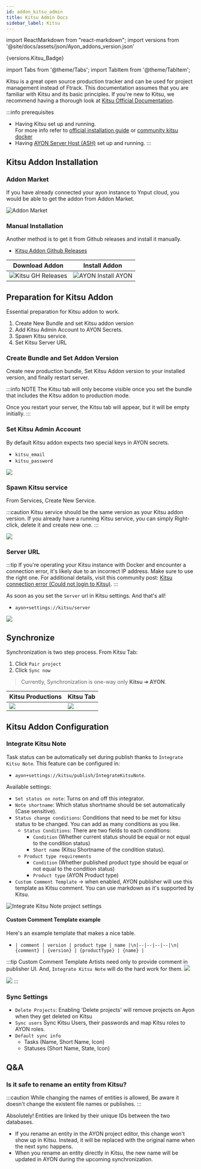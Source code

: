 ```yaml
---
id: addon_kitsu_admin
title: Kitsu Admin Docs
sidebar_label: Kitsu
---
```


import ReactMarkdown from "react-markdown";
import versions from '@site/docs/assets/json/Ayon_addons_version.json'

<ReactMarkdown>
{versions.Kitsu_Badge}
</ReactMarkdown>


import Tabs from '@theme/Tabs';
import TabItem from '@theme/TabItem';

Kitsu is a great open source production tracker and can be used for project management instead of Ftrack. This documentation assumes that you are familiar with Kitsu and its basic principles. If you're new to Kitsu, we recommend having a thorough look at [Kitsu Official Documentation](https://kitsu.cg-wire.com/).

:::info prerequisites
- Having Kitsu set up and running. <br /> For more info refer to [official installation guide](https://zou.cg-wire.com/) or [community kitsu docker](https://github.com/EmberLightVFX/Kitsu-for-Docker)
- Having [AYON Server Host (ASH)](https://github.com/ynput/ash) set up and running. 
:::

## Kitsu Addon Installation

### Addon Market 

If you have already connected your ayon instance to Ynput cloud, you would be able to get the addon from Addon Market.

![Addon Market](assets/kitsu/admin/kitsu_addon_market.png)

### Manual Installation 
Another method is to get it from Github releases and install it manually.

- [Kitsu Addon Github Releases](https://github.com/ynput/ayon-kitsu/releases)

| Download Addon | Install Addon |
|--|--|
| ![Kitsu GH Releases](assets/kitsu/admin/kitsu_gh_releases.png) | ![AYON Install AYON](assets/kitsu/admin/ayon_install_addon.png) |

## Preparation for Kitsu Addon
Essential preparation for Kitsu addon to work.

1. Create New Bundle and set Kitsu addon version
2. Add Kitsu Admin Account to AYON Secrets.
3. Spawn Kitsu service.
4. Set Kitsu Server URL


### Create Bundle and Set Addon Version
Create new production bundle, Set Kitsu Addon version to your installed version, and finally restart server.

:::info NOTE
The Kitsu tab will only become visible once you set the bundle that includes the Kitsu addon to production mode.

Once you restart your server, the Kitsu tab will appear, but it will be empty initially.
:::

### Set Kitsu Admin Account
By default Kitsu addon expects two special keys in AYON secrets.
- `kitsu_email`
- `kitsu_password`
  
![](assets/kitsu/admin/kitsu_admin_account.png)


### Spawn Kitsu service
From Services, Create New Service.

:::caution
Kitsu service should be the same version as your Kitsu addon version.
If you already have a running Kitsu service, you can simply Right-click, delete it and create new one.
:::

![](assets/kitsu/admin/kitsu_service.png)

### Server URL

:::tip
If you're operating your Kitsu instance with Docker and encounter a connection error, it's likely due to an incorrect IP address. Make sure to use the right one. For additional details, visit this community post: [Kitsu connection error (Could not login to Kitsu)](https://community.ynput.io/t/kitsu-connection-error-could-not-login-to-kitsu/1556/13).
:::

As soon as you set the `Server` url in Kitsu settings. And that's all!
- `ayon+settings://kitsu/server`
  
![](assets/kitsu/admin/kitsu_server_url.png)


## Synchronize
Synchronization is two step process.
From Kitsu Tab:
1. Click `Pair project`
2. Click `Sync now`

> Currently, Synchronization is one-way only **Kitsu ➜ AYON**.

| Kitsu Productions | Kitsu Tab |
|--|--|
| ![](assets/kitsu/admin/kitsu_tab_sync_2.png) | ![](assets/kitsu/admin/kitsu_tab_sync.png) |

## Kitsu Addon Configuration

### Integrate Kitsu Note
Task status can be automatically set during publish thanks to `Integrate Kitsu Note`. This feature can be configured in:
- `ayon+settings://kitsu/publish/IntegrateKitsuNote`.

Available settings:
- `Set status on note`: Turns on and off this integrator.
- `Note shortname`: Which status shortname should be set automatically (Case sensitive).
- `Status change conditions`: Conditions that need to be met for kitsu status to be changed. You can add as many conditions as you like.
  - `Status Conditions`: There are two fields to each conditions: 
    - `Condition` (Whether current status should be equal or not equal to the condition status)
    - `Short name` (Kitsu Shortname of the condition status).
  - `Product type requirements`
    - `Condition` (Whether published product type should be equal or not equal to the condition status)
    - `Product type` (AYON Product type)
- `Custom Comment Template` -> when enabled, AYON publisher will use this template as Kitsu comment. You can use markdown as it's supported by Kitsu.


![Integrate Kitsu Note project settings](assets/kitsu/admin/integrate_kitsu_note_settings.png)

#### Custom Comment Template example
Here's an example template that makes a nice table.
- `| comment | version | product type | name |\n|--|--|--|--|\n| {comment} | {version} | {productType} | {name} |`
  
:::tip Custom Comment Template
Artists need only to provide comment in publisher UI. 
And, `Integrate Kitsu Note` will do the hard work for them.
![](assets/kitsu/admin/kitsu_comment_publisher.png)

![](assets/kitsu/admin/kitsu_comment_template.png)
:::
### Sync Settings

- `Delete Projects`: Enabling 'Delete projects' will remove projects on Ayon when they get deleted on Kitsu
- `Sync users` Sync Kitsu Users, their passwords and map Kitsu roles to AYON roles.
- `Default sync info`
  - Tasks (Name, Short Name, Icon)
  - Statuses (Short Name, State, Icon)

## Q&A
### Is it safe to rename an entity from Kitsu?
:::caution
While changing the names of entities is allowed, Be aware it doesn't change the existent file names or publishes.
:::

Absolutely! Entities are linked by their unique IDs between the two databases.  
- If you rename an entity in the AYON project editor, this change won't show up in Kitsu. Instead, it will be replaced with the original name when the next sync happens.
- When you rename an entity directly in Kitsu, the new name will be updated in AYON during the upcoming synchronization.
